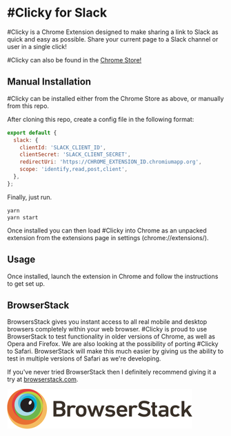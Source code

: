 # #Clicky for Slack

\#Clicky is a Chrome Extension designed to make sharing a link to Slack as quick and easy as possible. Share your current page to a Slack channel or user in a single click!

\#Clicky can also be found in the [Chrome Store!](https://chrome.google.com/webstore/detail/clicky-for-slack/bllgmdlgbbmijcoecbnmgeoekhebgmac)

## Manual Installation

\#Clicky can be installed either from the Chrome Store as above, or manually from this repo.

After cloning this repo, create a config file in the following format:

```js
export default {
  slack: {
    clientId: 'SLACK_CLIENT_ID',
    clientSecret: 'SLACK_CLIENT_SECRET',
    redirectUri: 'https://CHROME_EXTENSION_ID.chromiumapp.org',
    scope: 'identify,read,post,client',
  },
};
```

Finally, just run.

```
yarn
yarn start
```

Once installed you can then load \#Clicky into Chrome as an unpacked extension from the extensions page in settings (chrome://extensions/).

## Usage

Once installed, launch the extension in Chrome and follow the instructions to get set up.

## BrowserStack

BrowsersStack gives you instant access to all real mobile and desktop browsers completely within your web browser. #Clicky is proud to use BrowserStack to test functionality in older versions of Chrome, as well as Opera and Firefox. We are also looking at the possibility of porting #Clicky to Safari. BrowserStack will make this much easier by giving us the ability to test in multiple versions of Safari as we're developing.

If you've never tried BrowserStack then I definitely recommend giving it a try at [browserstack.com](https://www.browserstack.com/).

![BrowserStack](./assets/browserstack.png)